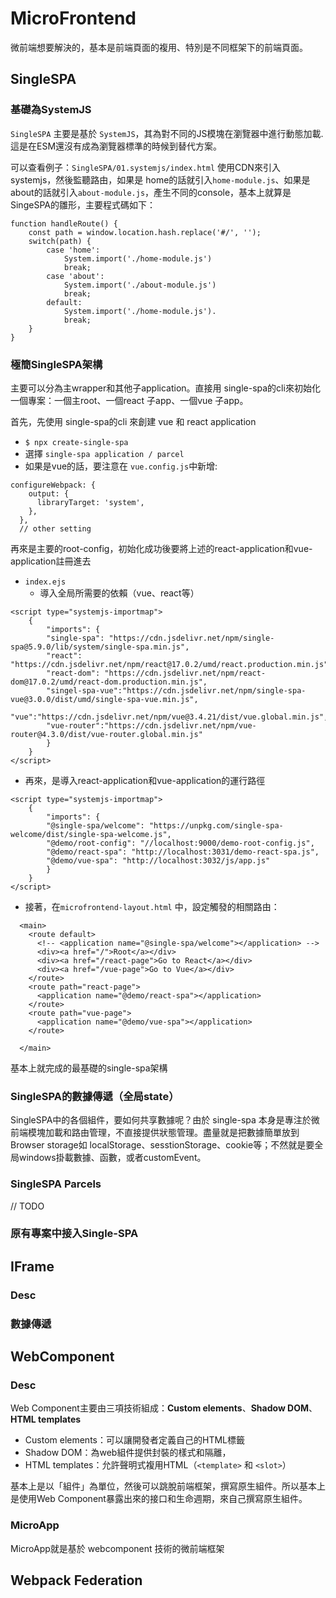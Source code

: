 # MicroFrontend
微前端想要解決的，基本是前端頁面的複用、特別是不同框架下的前端頁面。

## SingleSPA

### 基礎為SystemJS
`SingleSPA` 主要是基於 `SystemJS`，其為對不同的JS模塊在瀏覽器中進行動態加載.這是在ESM還沒有成為瀏覽器標準的時候到替代方案。

可以查看例子：`SingleSPA/01.systemjs/index.html`
使用CDN來引入 systemjs，然後監聽路由，如果是 home的話就引入`home-module.js`、如果是about的話就引入`about-module.js`，產生不同的console，基本上就算是SingeSPA的雛形，主要程式碼如下：
```
function handleRoute() {
    const path = window.location.hash.replace('#/', '');
    switch(path) {
        case 'home':
            System.import('./home-module.js')
            break;
        case 'about':
            System.import('./about-module.js')
            break;
        default:
            System.import('./home-module.js').
            break;
    }
}
```

### 極簡SingleSPA架構

主要可以分為主wrapper和其他子application。直接用 single-spa的cli來初始化一個專案：一個主root、一個react 子app、一個vue 子app。

首先，先使用 single-spa的cli 來創建 vue 和 react application

- `$ npx create-single-spa`
- 選擇 `single-spa application / parcel `
- 如果是vue的話，要注意在 `vue.config.js`中新增:
```
configureWebpack: {
    output: {
      libraryTarget: 'system',
    },
  },
  // other setting
```

再來是主要的root-config，初始化成功後要將上述的react-application和vue-application註冊進去

- `index.ejs`
  - 導入全局所需要的依賴（vue、react等）
```
<script type="systemjs-importmap">
    {
        "imports": {
        "single-spa": "https://cdn.jsdelivr.net/npm/single-spa@5.9.0/lib/system/single-spa.min.js",
        "react": "https://cdn.jsdelivr.net/npm/react@17.0.2/umd/react.production.min.js",
        "react-dom": "https://cdn.jsdelivr.net/npm/react-dom@17.0.2/umd/react-dom.production.min.js",
        "singel-spa-vue":"https://cdn.jsdelivr.net/npm/single-spa-vue@3.0.0/dist/umd/single-spa-vue.min.js",
        "vue":"https://cdn.jsdelivr.net/npm/vue@3.4.21/dist/vue.global.min.js",
        "vue-router":"https://cdn.jsdelivr.net/npm/vue-router@4.3.0/dist/vue-router.global.min.js"
        }
    }
</script>
```

  - 再來，是導入react-application和vue-application的運行路徑
  
```
<script type="systemjs-importmap">
    {
        "imports": {
        "@single-spa/welcome": "https://unpkg.com/single-spa-welcome/dist/single-spa-welcome.js",
        "@demo/root-config": "//localhost:9000/demo-root-config.js",
        "@demo/react-spa": "http://localhost:3031/demo-react-spa.js",
        "@demo/vue-spa": "http://localhost:3032/js/app.js"
        }
    }
</script>
```

- 接著，在`microfrontend-layout.html` 中，設定觸發的相關路由：
```
  <main>
    <route default>
      <!-- <application name="@single-spa/welcome"></application> -->
      <div><a href="/">Root</a></div>
      <div><a href="/react-page">Go to React</a></div>
      <div><a href="/vue-page">Go to Vue</a></div>
    </route>
    <route path="react-page">
      <application name="@demo/react-spa"></application>
    </route>
    <route path="vue-page">
      <application name="@demo/vue-spa"></application>
    </route>

  </main>
```
基本上就完成的最基礎的single-spa架構

### SingleSPA的數據傳遞（全局state）
SingleSPA中的各個組件，要如何共享數據呢？由於 single-spa 本身是專注於微前端模塊加載和路由管理，不直接提供狀態管理。盡量就是把數據簡單放到 Browser storage如 localStorage、sesstionStorage、cookie等；不然就是要全局windows掛載數據、函數，或者customEvent。

### SingleSPA Parcels
// TODO

### 原有專案中接入Single-SPA


## IFrame

### Desc

### 數據傳遞

## WebComponent
### Desc
Web Component主要由三項技術組成：**Custom elements**、**Shadow DOM**、**HTML templates**
- Custom elements：可以讓開發者定義自己的HTML標籤
- Shadow DOM：為web組件提供封裝的樣式和隔離，
- HTML templates：允許聲明式複用HTML（`<template>` 和 `<slot>`）

基本上是以「組件」為單位，然後可以跳脫前端框架，撰寫原生組件。所以基本上是使用Web Component暴露出來的接口和生命週期，來自己撰寫原生組件。

### MicroApp
MicroApp就是基於 webcomponent 技術的微前端框架

## Webpack Federation